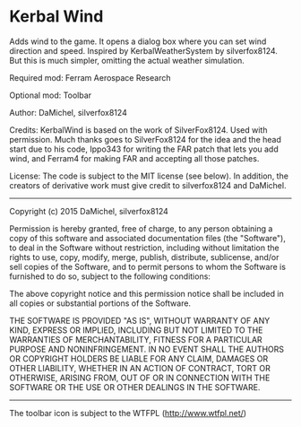 Kerbal Wind
========================================
Adds wind to the game. It opens a dialog box where you can set wind direction and speed. 
Inspired by KerbalWeatherSystem by silverfox8124. But this is much simpler, omitting the 
actual weather simulation.

Required mod: Ferram Aerospace Research

Optional mod: Toolbar

Author: DaMichel, silverfox8124

Credits: KerbalWind is based on the work of SilverFox8124. Used with permission. 
Much thanks goes to SilverFox8124 for the idea and the head start due to his code,
Ippo343 for writing the FAR patch that lets you add wind,
and Ferram4 for making FAR and accepting all those patches.

License: The code is subject to the MIT license (see below). In addition,
the creators of derivative work must give credit to silverfox8124 and DaMichel.

-----------------------------------

Copyright (c) 2015 DaMichel, silverfox8124

Permission is hereby granted, free of charge, to any person obtaining a copy
of this software and associated documentation files (the "Software"), to deal
in the Software without restriction, including without limitation the rights
to use, copy, modify, merge, publish, distribute, sublicense, and/or sell
copies of the Software, and to permit persons to whom the Software is
furnished to do so, subject to the following conditions:

The above copyright notice and this permission notice shall be included in
all copies or substantial portions of the Software.

THE SOFTWARE IS PROVIDED "AS IS", WITHOUT WARRANTY OF ANY KIND, EXPRESS OR
IMPLIED, INCLUDING BUT NOT LIMITED TO THE WARRANTIES OF MERCHANTABILITY,
FITNESS FOR A PARTICULAR PURPOSE AND NONINFRINGEMENT. IN NO EVENT SHALL THE
AUTHORS OR COPYRIGHT HOLDERS BE LIABLE FOR ANY CLAIM, DAMAGES OR OTHER
LIABILITY, WHETHER IN AN ACTION OF CONTRACT, TORT OR OTHERWISE, ARISING FROM,
OUT OF OR IN CONNECTION WITH THE SOFTWARE OR THE USE OR OTHER DEALINGS IN
THE SOFTWARE.

-----------------------------------

The toolbar icon is subject to the WTFPL (http://www.wtfpl.net/)